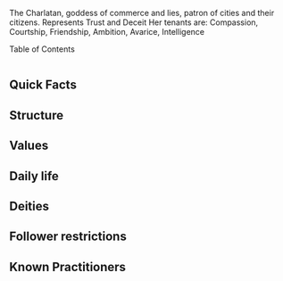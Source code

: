 
The Charlatan, goddess of commerce and lies, patron of cities and their citizens.
Represents Trust and Deceit
Her tenants are: Compassion, Courtship, Friendship, Ambition, Avarice, Intelligence





Table of Contents
```table-of-contents
```

## Quick Facts



## Structure



## Values



## Daily life



## Deities


## Follower restrictions


## Known Practitioners






